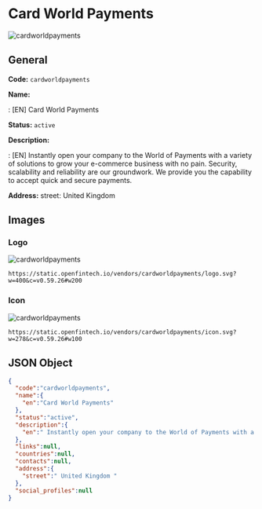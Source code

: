 
# Card World Payments 
![cardworldpayments](https://static.openfintech.io/vendors/cardworldpayments/logo.svg?w=400&c=v0.59.26#w200)  

## General 
 
**Code:** `cardworldpayments` 
 
**Name:** 
 
:	[EN] Card World Payments 
 
**Status:** `active` 
 
**Description:** 
 
: [EN]  Instantly open your company to the World of Payments with a variety of solutions to grow your e-commerce business with no pain. Security, scalability and reliability are our groundwork. We provide you the capability to accept quick and secure payments.  
 
**Address:** 
street:  United Kingdom  

## Images 

### Logo 
 
![cardworldpayments](https://static.openfintech.io/vendors/cardworldpayments/logo.svg?w=400&c=v0.59.26#w200)  

```
https://static.openfintech.io/vendors/cardworldpayments/logo.svg?w=400&c=v0.59.26#w200
```  

### Icon 
 
![cardworldpayments](https://static.openfintech.io/vendors/cardworldpayments/icon.svg?w=278&c=v0.59.26#w100)  

```
https://static.openfintech.io/vendors/cardworldpayments/icon.svg?w=278&c=v0.59.26#w100
```  

## JSON Object 

```json
{
  "code":"cardworldpayments",
  "name":{
    "en":"Card World Payments"
  },
  "status":"active",
  "description":{
    "en":" Instantly open your company to the World of Payments with a variety of solutions to grow your e-commerce business with no pain. Security, scalability and reliability are our groundwork. We provide you the capability to accept quick and secure payments. "
  },
  "links":null,
  "countries":null,
  "contacts":null,
  "address":{
    "street":" United Kingdom "
  },
  "social_profiles":null
}
```  
